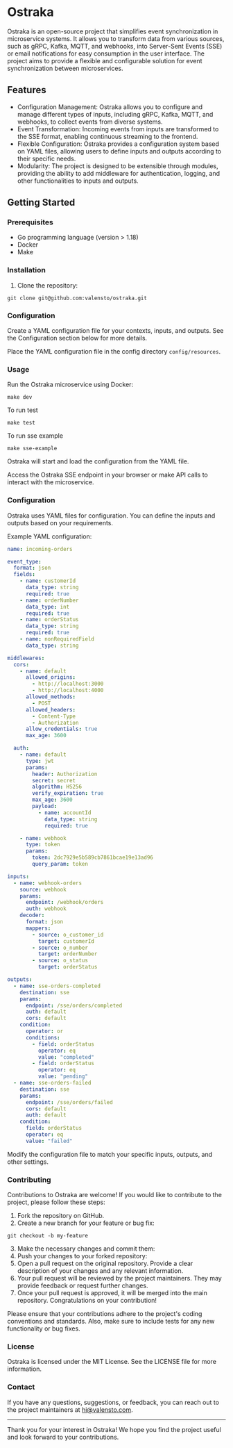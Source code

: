 # Ostraka

Ostraka is an open-source project that simplifies event synchronization in microservice systems. It allows you to transform data from various sources, such as gRPC, Kafka, MQTT, and webhooks, into Server-Sent Events (SSE) or email notifications for easy consumption in the user interface. The project aims to provide a flexible and configurable solution for event synchronization between microservices.

## Features

- Configuration Management: Ostraka allows you to configure and manage different types of inputs, including gRPC, Kafka, MQTT, and webhooks, to collect events from diverse systems.
- Event Transformation: Incoming events from inputs are transformed to the SSE format, enabling continuous streaming to the frontend.
- Flexible Configuration: Ostraka provides a configuration system based on YAML files, allowing users to define inputs and outputs according to their specific needs.
- Modularity: The project is designed to be extensible through modules, providing the ability to add middleware for authentication, logging, and other functionalities to inputs and outputs.

## Getting Started

### Prerequisites

- Go programming language (version > 1.18)
- Docker
- Make

### Installation

1. Clone the repository:

```shell
git clone git@github.com:valensto/ostraka.git
```

### Configuration

Create a YAML configuration file for your contexts, inputs, and outputs. See the Configuration section below for more details.

Place the YAML configuration file in the config directory `config/resources`.

### Usage

Run the Ostraka microservice using Docker:
    
```shell
make dev
```

To run test

```shell
make test
```

To run sse example

```shell
make sse-example
```

Ostraka will start and load the configuration from the YAML file.

Access the Ostraka SSE endpoint in your browser or make API calls to interact with the microservice.

### Configuration

Ostraka uses YAML files for configuration. You can define the inputs and outputs based on your requirements.

Example YAML configuration:

```yaml
name: incoming-orders

event_type:
  format: json
  fields:
    - name: customerId
      data_type: string
      required: true
    - name: orderNumber
      data_type: int
      required: true
    - name: orderStatus
      data_type: string
      required: true
    - name: nonRequiredField
      data_type: string

middlewares:
  cors:
    - name: default
      allowed_origins:
        - http://localhost:3000
        - http://localhost:4000
      allowed_methods:
        - POST
      allowed_headers:
        - Content-Type
        - Authorization
      allow_credentials: true
      max_age: 3600

  auth:
    - name: default
      type: jwt
      params:
        header: Authorization
        secret: secret
        algorithm: HS256
        verify_expiration: true
        max_age: 3600
        payload:
          - name: accountId
            data_type: string
            required: true

    - name: webhook
      type: token
      params:
        token: 2dc7929e5b589cb7861bcae19e13ad96
        query_param: token

inputs:
  - name: webhook-orders
    source: webhook
    params:
      endpoint: /webhook/orders
      auth: webhook
    decoder:
      format: json
      mappers:
        - source: o_customer_id
          target: customerId
        - source: o_number
          target: orderNumber
        - source: o_status
          target: orderStatus

outputs:
  - name: sse-orders-completed
    destination: sse
    params:
      endpoint: /sse/orders/completed
      auth: default
      cors: default
    condition:
      operator: or
      conditions:
        - field: orderStatus
          operator: eq
          value: "completed"
        - field: orderStatus
          operator: eq
          value: "pending"
  - name: sse-orders-failed
    destination: sse
    params:
      endpoint: /sse/orders/failed
      cors: default
      auth: default
    condition:
      field: orderStatus
      operator: eq
      value: "failed"
```

Modify the configuration file to match your specific inputs, outputs, and other settings.

### Contributing

Contributions to Ostraka are welcome! If you would like to contribute to the project, please follow these steps:

1. Fork the repository on GitHub.
2. Create a new branch for your feature or bug fix:
```shell
git checkout -b my-feature
```
3. Make the necessary changes and commit them:
4. Push your changes to your forked repository:
5. Open a pull request on the original repository. Provide a clear description of your changes and any relevant information.
6. Your pull request will be reviewed by the project maintainers. They may provide feedback or request further changes.
7. Once your pull request is approved, it will be merged into the main repository. Congratulations on your contribution!

Please ensure that your contributions adhere to the project's coding conventions and standards. Also, make sure to include tests for any new functionality or bug fixes.

### License

Ostraka is licensed under the MIT License. See the LICENSE file for more information.

### Contact

If you have any questions, suggestions, or feedback, you can reach out to the project maintainers at hi@valensto.com.

---

Thank you for your interest in Ostraka! We hope you find the project useful and look forward to your contributions.